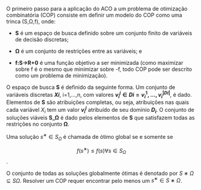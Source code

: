 O primeiro passo para a aplicação do ACO a um problema de otimização combinatória (COP) consiste em definir um modelo do COP como uma trinca (S,Ω,f), onde:

  

- **S** é um espaço de busca definido sobre um conjunto finito de variáveis de decisão discretas;

- **Ω** é um conjunto de restrições entre as variáveis; e

- **f:S→R+0** é uma função objetivo a ser minimizada (como maximizar sobre f é o mesmo que minimizar sobre -f, todo COP pode ser descrito como um problema de minimização).

  

O espaço de busca **S** é definido da seguinte forma. Um conjunto de variáveis discretas **$Xi$**, i=1,…,n, com valores **$v^{j}_{i}∈Di={v^{1}_{i},…,v^{|Di|}_{i}}$**, é dado. Elementos de **S** são atribuições completas, ou seja, atribuições nas quais cada variável $X_i$ tem um valor **$v^{j}_{i}$** atribuído de seu domínio **$D_i$**. O conjunto de soluções viáveis **S_Ω** é dado pelos elementos de **S** que satisfazem todas as restrições no conjunto **Ω**.

  

Uma solução $s^{∗}∈S_{Ω}$ é chamada de ótimo global se e somente se

$$f(s^{∗})≤f(s) ∀s∈S_{Ω}$$.

O conjunto de todas as soluções globalmente ótimas é denotado por $S∗Ω⊆SΩ$. Resolver um COP requer encontrar pelo menos um $s^{∗}∈S∗Ω$.
